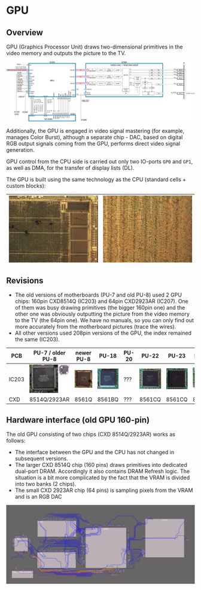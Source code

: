 # GPU

## Overview

GPU (Graphics Processor Unit) draws two-dimensional primitives in the video memory and outputs the picture to the TV.

![GPU_overview](/imgstore/GPU_overview.jpg)

Additionally, the GPU is engaged in video signal mastering (for example, manages Color Burst), although a separate chip - DAC, based on digital RGB output signals coming from the GPU, performs direct video signal generation.

GPU control from the CPU side is carried out only two IO-ports `GP0` and `GP1`, as well as DMA, for the transfer of display lists (DL).

The GPU is built using the same technology as the CPU (standard cells + custom blocks):

|![GPU_chip_lowres](/imgstore/GPU_chip_lowres.jpg)|![GPU_standard_cells](/imgstore/GPU_standard_cells.jpg)|
|---|---|

## Revisions

- The old versions of motherboards (PU-7 and old PU-8) used 2 GPU chips: 160pin CXD8514Q (IC203) and 64pin CXD2923AR (IC207). One of them was busy drawing primitives (the bigger 160pin one) and the other one was obviously outputting the picture from the video memory to the TV (the 64pin one). We have no manuals, so you can only find out more accurately from the motherboard pictures (trace the wires).
- All other versions used 208pin versions of the GPU, the index remained the same (IC203).

|PCB|PU-7 / older PU-8|newer PU-8|PU-18|PU-20|PU-22|PU-23|PM-41|PM-41(2)|
|---|---|---|---|---|---|---|---|---|
|IC203|![PU7_gpu_package](/imgstore/PU7_gpu_package.jpg)|![NewPU8_gpu_package](/imgstore/NewPU8_gpu_package.jpg)|![PU18_gpu_package](/imgstore/PU18_gpu_package.jpg)|???|![PU22_gpu_package](/imgstore/PU22_gpu_package.jpg)|![PU23_gpu_package](/imgstore/PU23_gpu_package.jpg)|![PM41_gpu_package](/imgstore/PM41_gpu_package.jpg)|![PM412_gpu_package](/imgstore/PM412_gpu_package.jpg)|
|CXD|8514Q/2923AR|8561Q|8561BQ|???|8561CQ|8561CQ|8561CQ|???|

## Hardware interface (old GPU 160-pin)

The old GPU consisting of two chips (CXD 8514Q/2923AR) works as follows:

- The interface between the GPU and the CPU has not changed in subsequent versions.
- The larger CXD 8514Q chip (160 pins) draws primitives into dedicated dual-port DRAM. Accordingly it also contains DRAM Refresh logic. The situation is a bit more complicated by the fact that the VRAM is divided into two banks (2 chips).
- The small CXD 2923AR chip (64 pins) is sampling pixels from the VRAM and is an RGB DAC

![old_gpu1](/imgstore/old_gpu1.png)
